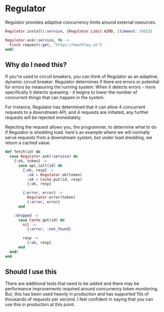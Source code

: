 # Regulator

Regulator provides adaptive concurrency limits around external resources.

```elixir
Regulator.install(:service, {Regulator.Limit.AIMD, [timeout: 500]})

Regulator.ask(:service, fn ->
  Finch.request(:get, "https://keathley.io")
end)
```

## Why do I need this?

If you're used to circuit breakers, you can think of Regulator as an adaptive,
dynamic circuit breaker. Regulator determines if there are errors or potential
for errors by measuring the running system. When it detects errors - more specifically
it detects queueing - it begins to lower the number of concurrent _things_ that
can happen in the system.

For instance, Regulator has determined that it can allow 4 concurrent requests to
a downstream API, and 4 requests are initiated, any further requests will be
rejected immediately.

Rejecting the request allows you, the programmer, to determine what to do if Regulator
is shedding load. here's an example where we will normally serve requests from
a downstream system, but under load shedding, we return a cached value.


```elixir
def fetch(id) do
  case Regulator.ask(:service) do
    {:ok, token} ->
      case api_call(id) do
        {:ok, resp} ->
          :ok = Regulator.ok(token)
          :ok = Cache.put(id, resp)
          {:ok, resp}

        {:error, error} ->
          Regulator.error(token)
          {:error, error}
      end

    :dropped ->
      case Cache.get(id) do
        nil ->
          {:error, :not_found}

        resp ->
          {:ok, resp}
      end
  end)
end
```

## Should I use this

There are additional tests that need to be added and there may be performance
improvements required around concurrency token monitoring. But, this has been
used heavily in production and has supported 10s of thousands of requests per second.
I feel confident in saying that you can use this in production at this point.
